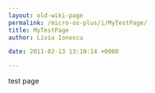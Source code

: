 ```yaml
---
layout: old-wiki-page
permalink: /micro-os-plus/i/MyTestPage/
title: MyTestPage
author: Liviu Ionescu

date: 2011-02-13 13:10:14 +0000

---
```


test page
